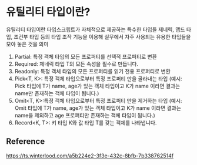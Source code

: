 # 유틸리티 타입이란?
유틸리티 타입이란 타입스크립트가 자체적으로 제공하는 특수한 타입들
제네릭, 맵드 타입, 조건부 타입 등의 타입 조작 기능을 이용해 실무에서 자주 사용되는 유용한 타입들을 모아 놓은 것을 의미


1. Partial<T>:  특정 객체 타입의 모든 프로퍼티를 선택적 프로퍼티로 변환
2. Required<T>: 제네릭 타입 T의 모든 속성을 필수로 만듭니다.
3. Readonly<T>: 특정 객체 타입의 모든 프로퍼티를 읽기 전용 프로퍼티로 변환
4. Pick<T, K>: 특정 객체 타입으로부터 특정 프로퍼티 만을 골라내는 타입
(예시: Pick 타입에 T가 name, age가 있는 객체 타입이고 K가 name 이라면 결과는 name만 존재하는 객체 타입이 됩니다.)
5. Omit<T, K>:특정 객체 타입으로부터 특정 프로퍼티 만을 제거하는 타입 
(예시: Omit 타입에 T가 name, age가 있는 객체 타입이고 K가 name 이라면 결과는 name을 제외하고 age 프로퍼티만 존재하는 객체 타입이 됩니다.)
6. Record<K, T>: 키 타입 K와 값 타입 T를 갖는 객체를 나타냅니다.


## Reference
https://ts.winterlood.com/a5b224e2-3f3e-432c-8bfb-7b338762514f